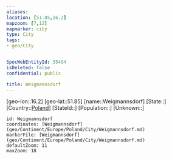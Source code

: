 ```yaml
---
aliases: 
location: [51.85,16.2]
mapzoom: [7,12] 
mapmarker: city 
type: City
tags:
- geo/City


SpocWebEntityId: 35494
isDeleted: false
confidential: public

title: Weigmannsdorf
---
```

[geo-lon::16.2]
[geo-lat::51.85]
[name::Weigmannsdorf]
[State::]
[Country::[Poland](geo/Continent/Europe/Poland.md)]
[StateId::]
[Population::]
[Unknown::]


```leaflet
id: Weigmannsdorf
coordinates: [Weigmannsdorf](geo/Continent/Europe/Poland/City/Weigmannsdorf.md)
markerFile: [Weigmannsdorf](geo/Continent/Europe/Poland/City/Weigmannsdorf.md)
defaultZoom: 11 
maxZoom: 18
```


